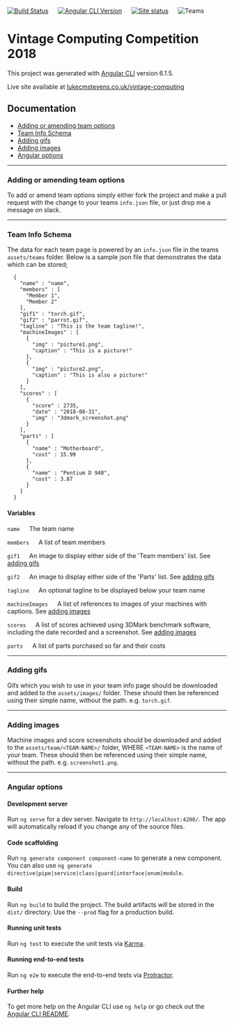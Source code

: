 [![Build Status][travis ci img]][travis ci] &emsp;
[![Angular CLI Version][angular cli img]][angular cli] &emsp;
[![Site status][live site img]][live site] &emsp;
![Teams][teams img]

# Vintage Computing Competition 2018

This project was generated with [Angular CLI](https://github.com/angular/angular-cli) version 6.1.5.

Live site available at [lukecmstevens.co.uk/vintage-computing](http://lukecmstevens.co.uk/vintage-computing)

## Documentation
 - [Adding or amending team options](#Adding-or-amending-team-options)
 - [Team Info Schema](#team-info-schema)
 - [Adding gifs](#adding-gifs)
 - [Adding images](#adding-images)
 - [Angular options](#angular-options)

 ---

### Adding or amending team options

To add or amend team options simply either fork the project and make a pull request with the change to your teams `info.json` file, or just drop me a message on slack.

---

### Team Info Schema

The data for each team page is powered by an `info.json` file in the teams `assets/teams` folder.
Below is a sample json file that demonstrates the data which can be stored;
```
  {
    "name" : "name",
    "members" : [
      "Member 1",
      "Member 2"
    ],
    "gif1" : "torch.gif",
    "gif2" : "parrot.gif",
    "tagline" : "This is the team tagline!",
    "machineImages" : [
      {
        "img" : "picture1.png",
        "caption" : "This is a picture!"
      },
      {
        "img" : "picture2.png",
        "caption" : "This is also a picture!"
      }
    ],
    "scores" : [
      {
        "score" : 2735,
        "date" : "2018-08-31",
        "img" : "3dmark_screenshot.png"
      }
    ],
    "parts" : [
      {
        "name" : "Motherboard",
        "cost" : 15.99
      },
      {
        "name" : "Pentium D 940",
        "cost" : 3.87
      }
    ]
  }
```

#### Variables

`name` &emsp; The team name

`members` &emsp; A list of team members

`gif1` &emsp; An image to display either side of the 'Team members' list. See [adding gifs](#adding-gifs)

`gif2` &emsp; An image to display either side of the 'Parts' list. See [adding gifs](#adding-gifs)

`tagline` &emsp; An optional tagline to be displayed below your team name

`machineImages` &emsp; A list of references to images of your machines with captions. See [adding images](#adding-images)

`scores` &emsp; A list of scores achieved using 3DMark benchmark software, including the date recorded and a screenshot. See [adding images](#adding-images)

`parts` &emsp; A list of parts purchased so far and their costs

---

### Adding gifs

Gifs which you wish to use in your team info page should be downloaded and added to the `assets/images/` folder. These should then be referenced using their simple name, without the path. e.g. `torch.gif`.

---

### Adding images

Machine images and score screenshots should be downloaded and added to the `assets/team/<TEAM-NAME>/` folder, WHERE `<TEAM-NAME>` is the name of your team. These should then be referenced using their simple name, without the path. e.g. `screenshot1.png`.

---

### Angular options

#### Development server

Run `ng serve` for a dev server. Navigate to `http://localhost:4200/`. The app will automatically reload if you change any of the source files.

#### Code scaffolding

Run `ng generate component component-name` to generate a new component. You can also use `ng generate directive|pipe|service|class|guard|interface|enum|module`.

#### Build

Run `ng build` to build the project. The build artifacts will be stored in the `dist/` directory. Use the `--prod` flag for a production build.

#### Running unit tests

Run `ng test` to execute the unit tests via [Karma](https://karma-runner.github.io).

#### Running end-to-end tests

Run `ng e2e` to execute the end-to-end tests via [Protractor](http://www.protractortest.org/).

#### Further help

To get more help on the Angular CLI use `ng help` or go check out the [Angular CLI README](https://github.com/angular/angular-cli/blob/master/README.md).

[travis ci img]:https://travis-ci.org/lukecmstevens/vintage-computing.svg?branch=master
[travis ci]:https://travis-ci.org/lukecmstevens/vintage-computing

[angular cli img]:https://img.shields.io/badge/Angular%20CLI-v6.1.5-red.svg
[angular cli]:https://cli.angular.io/

[teams img]:https://img.shields.io/badge/dynamic/json.svg?label=teams&url=http%3A%2F%2Flukecmstevens.co.uk%2Fvintage-computing%2Fassets%2Fjson%2Fteams.json&query=%24.length&colorB=green

[live site]:https://lukecmstevens.co.uk/vintage-computing
[live site img]:https://img.shields.io/badge/Status-Live-brightgreen.svg
